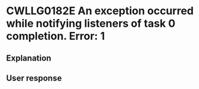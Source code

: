 # CWLLG0182E An exception occurred while notifying listeners of task 0 completion.  Error: 1

## Explanation

## User response